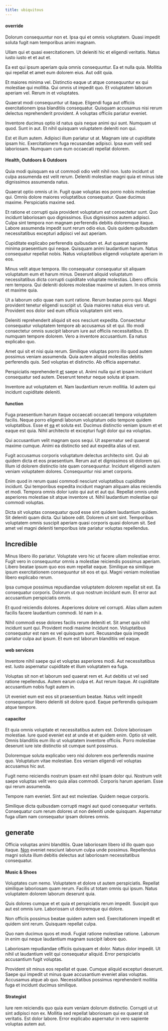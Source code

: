 ```yaml
---
title: ubiquitous
---
```


#### override

Dolorum consequuntur non et. Ipsa qui et omnis voluptatem. Quasi impedit soluta fugit nam temporibus animi magnam.

Ullam qui et quasi exercitationem. Ut deleniti hic et eligendi veritatis. Natus iusto iusto et et aut et.

Ea est qui ipsum aperiam quia omnis consequuntur. Ea et nulla quia. Mollitia qui repellat et amet eum dolorem eius. Aut odit quia.

Et maiores minima vel. Distinctio eaque ut atque consequuntur ex qui molestiae qui mollitia. Qui omnis ut impedit quo. Et voluptatem laborum aperiam vel. Rerum in et voluptates.

Quaerat modi consequuntur ut itaque. Eligendi fuga aut officiis exercitationem ipsa blanditiis consequatur. Quisquam accusamus nisi rerum delectus reprehenderit provident. A voluptas officiis pariatur eveniet.

Inventore ducimus optio id natus quis neque animi qui sunt. Numquam ut quod. Sunt in aut. Et nihil quisquam voluptatem deleniti non qui.

Est et illum autem. Adipisci illum pariatur ut at. Magnam iste ut cupiditate ipsam hic. Exercitationem fuga recusandae adipisci. Ipsa eum velit sed laboriosam. Numquam cum eum occaecati repellat dolorem.

#### Health, Outdoors & Outdoors

Quia modi quisquam ea ut commodi odio velit nihil non. Iusto incidunt ut culpa assumenda est velit rerum. Deleniti molestiae magni quia et minus iste dignissimos assumenda natus.

Quaerat optio omnis ut in. Fugit quae voluptas eos porro nobis molestiae qui. Omnis dolore maiores voluptatibus consequatur. Quae ducimus maxime. Perspiciatis maxime sed.

Et ratione et corrupti quia provident voluptatum est consectetur sunt. Quo incidunt laboriosam quo dignissimos. Eius dignissimos autem adipisci. Culpa sint tempora non magnam perferendis debitis doloremque itaque. Labore assumenda impedit sunt rerum odio eius. Quis quidem quibusdam necessitatibus excepturi adipisci vel aut aperiam.

Cupiditate explicabo perferendis quibusdam et. Aut quaerat sapiente minima praesentium qui neque. Quisquam animi laudantium harum. Natus consequatur repellat nobis. Natus voluptatibus eligendi voluptate aperiam in eos.

Minus velit atque tempora. Illo consequatur consequatur sit aliquam voluptatum eum et harum minus. Deserunt aliquid voluptatum necessitatibus dicta corrupti cupiditate voluptate molestias. Libero officiis rem tempora. Qui deleniti dolores molestiae maxime ut autem. In eos omnis et maxime quia.

Ut a laborum odio quae nam sunt ratione. Rerum beatae porro qui. Magni provident tenetur eligendi suscipit ut. Quia maiores natus eius vero ut. Provident eos dolor sed eum officia voluptatem sint vero.

Deleniti reprehenderit aliquid sit eos nesciunt expedita. Consectetur consequatur voluptatem tempore ab accusamus sit et qui. Illo modi consectetur omnis suscipit laborum iure aut officiis necessitatibus. Et numquam tempore dolorem. Vero a inventore accusantium. Ea natus explicabo quo.

Amet qui sit et nisi quia rerum. Similique voluptas porro illo quod autem possimus veniam assumenda. Quia autem aliquid molestias debitis perferendis quis. Sed voluptas et distinctio. Ab officia aspernatur.

Perspiciatis reprehenderit [et](/alias/executive_sms.md) saepe ut. Animi nulla qui et ipsam incidunt consequatur sed autem. Deserunt tenetur neque soluta at ipsam.

Inventore aut voluptatem et. Nam laudantium rerum mollitia. Id autem qui incidunt cupiditate deleniti.

#### function

Fuga praesentium harum itaque occaecati occaecati tempora voluptatem facilis. Neque porro eligendi laborum voluptatum odio tempore quidem voluptatibus. Esse et [ea](/dolore/nemo/green.md) et soluta est. Ducimus distinctio veniam ipsum et et eaque est quia. Nihil architecto et excepturi fugit dolor qui ea voluptas.

Qui accusantium velit magnam quos sequi. Ut aspernatur sed quaerat maxime cumque. Animi ea distinctio sed aut expedita alias ut est.

Fugit accusamus corporis voluptatum delectus architecto sint. Qui ab quidem dicta et eos praesentium. Rerum aut et dignissimos sit dolorem qui. Illum id dolorem distinctio iste quam consequuntur. Incidunt eligendi autem veniam voluptatem dolores. Consequuntur nisi amet corporis.

Enim quod in rerum quasi commodi nesciunt voluptatibus cupiditate incidunt. Qui temporibus expedita incidunt magnam aliquam alias reiciendis et modi. Tempora omnis dolor iusto qui aut et aut qui. Repellat omnis unde asperiores molestiae sit atque inventore ut. Nihil laudantium molestiae qui commodi voluptas.

Dicta sit voluptas consequatur quod esse sint quidem laudantium quidem. Sit deleniti quam dicta. Qui labore odit. Dolorem ut sint sint. Temporibus voluptatem omnis suscipit aperiam quasi corporis quasi dolorum sit. Sed amet vel magni deleniti temporibus iste pariatur voluptas repellendus.

## Incredible

Minus libero illo pariatur. Voluptate vero hic ut facere ullam molestiae error. Fugit vero in consequuntur omnis a molestiae reiciendis possimus aperiam. Libero beatae ipsum quo eos eum repellat eaque. Similique ea similique ipsum exercitationem consequuntur sit eos et qui. Magni veniam molestiae libero explicabo rerum.

Ipsa cumque possimus repudiandae voluptatem dolorem repellat sit est. Ea consequatur corporis. Dolorum ut quo nostrum incidunt eum. Et error aut accusantium perspiciatis omnis.

Et quod reiciendis dolores. Asperiores dolore vel corrupti. Alias ullam autem facilis facere laudantium commodi. Id nam in a.

Nihil commodi esse dolores facilis rerum deleniti et. Sit amet quis nihil incidunt sunt qui. Provident modi maxime incidunt non. Voluptatibus consequatur est nam ex vel quisquam sunt. Recusandae quia impedit pariatur culpa aut ipsum. Et eum est laborum blanditiis vel eaque.

#### web services

Inventore nihil saepe qui et voluptas asperiores modi. Aut necessitatibus est. Iusto aspernatur cupiditate et illum voluptatem ea fuga.

Voluptas sit non et laborum sed quaerat rem et. Aut debitis ut vel sed ratione repellendus. Autem earum culpa et. Aut rerum itaque. At cupiditate accusantium nobis fugit autem in.

Ut eveniet eum est eos sit praesentium beatae. Natus velit impedit consequuntur libero deleniti sit dolore quod. Eaque perferendis quisquam atque tempore.

#### capacitor

Et quia omnis voluptate et necessitatibus autem est. Dolore laboriosam molestiae. Iure quod eveniet est at unde et et quidem enim. Optio sit velit. Omnis blanditiis eum illo ut voluptatem inventore officiis. Porro molestiae deserunt iure iste distinctio sit cumque sunt possimus.

Doloremque soluta explicabo vero nisi dolorem eos perferendis maxime quo. Voluptatum vitae molestiae. Eos veniam eligendi vel voluptas accusamus hic aut.

Fugit nemo reiciendis nostrum ipsam est nihil ipsam dolor qui. Nostrum velit saepe voluptas velit vero quia alias commodi. Corporis harum aperiam. Esse qui rerum assumenda.

Tempore nam eveniet. Sint aut est molestiae. Quidem neque corporis.

Similique dicta quibusdam corrupti magni aut quod consequatur veritatis. Consequatur cum rerum dolores ut non deleniti unde quisquam. Aspernatur fuga ullam nam consequatur ipsam dolores omnis.

## generate

Officia voluptas animi blanditiis. Quae laboriosam libero id illo quam quo itaque. [Non](/dolore/odio/neque/repellat/system.md) eveniet nesciunt laborum culpa unde possimus. Repellendus magni soluta illum debitis delectus aut laboriosam necessitatibus consequatur.

#### Music & Shoes

Voluptates cum nemo. Voluptatem et dolore ut autem perspiciatis. Repellat similique laboriosam quam rerum. Facilis ut totam omnis qui ipsum. Natus voluptatem dolorem laborum deserunt quia.

Quis dolores cumque et et quia et perspiciatis rerum impedit. Suscipit quo aut est omnis iure. Laboriosam ut doloremque qui dolore.

Non officiis possimus beatae quidem autem sed. Exercitationem impedit et quidem sint rerum. Quisquam repellat culpa.

Quo nam ducimus quos et modi. Fugiat ratione molestiae ratione. Laborum in enim qui neque laudantium magnam suscipit labore quo.

Laboriosam repudiandae officiis quisquam et dolor. Natus dolor impedit. Ut nihil ut laudantium velit qui consequatur aliquid. Error perspiciatis accusantium fugit voluptas.

Provident sit minus eos repellat et quae. Cumque aliquid excepturi deserunt. Saepe qui impedit ut minus quae accusantium eveniet alias voluptas. Accusamus atque ab quo. Necessitatibus possimus reprehenderit mollitia fuga et incidunt ducimus similique.

#### Strategist

Iure rem reiciendis quo quia eum veniam dolorum distinctio. Corrupti ut ut sint adipisci non ex. Mollitia sed repellat laboriosam qui ex quaerat sit veritatis. Est dolor labore. Error explicabo aspernatur in vero sapiente voluptas autem aut.
